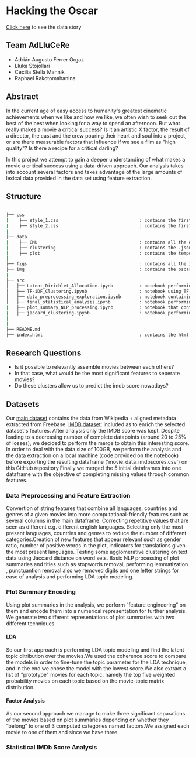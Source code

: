 # Hacking the Oscar


[Click here](https://adrianfo-16.github.io/ADA-adlucere2022-web-page/) to see the data story 
## Team AdLluCeRe

* Adrián Augusto Ferrer Orgaz
* Lluka Stojollari
* Cecilia Stella Mannik
* Raphael Rakotomahanina

## Abstract

In the current age of easy access to humanity's greatest cinematic achievements when we like and how we like, we often wish to seek out the best of the best when looking for a way to spend an afternoon. But what really makes a movie a critical success? Is it an artistic X factor, the result of a director, the cast and the crew pouring their heart and soul into a project, or are there measurable factors that influence if we see a film as "high quality"? Is there a recipe for a critical darling?

In this project we attempt to gain a deeper understanding of what makes a movie a critical success using a data-driven approach. Our analysis takes into account several factors and takes advantage of the large amounts of lexical data provided in the data set using feature extraction.
## Structure 

```bash

├── css
|    ├── style_1.css                               : contains the first template for the html data story.
|    ├── style_2.css                               : contains the first template for the html data story.
|
├── data
|    ├── CMU                                       : contains all the dataset required for this project.
|    ├── clustering                                : contains the .json files from the kmeans and dbscan clustering.
|    ├── plot                                      : contains the temporary saved dataset after preproccesing.
|
├── figs                                           : contains all the images that are used in the data story .
├── img                                            : contains the oscar trophy image.
|
├── src
│   ├── Latent_Dirichlet_Allocation.ipynb          : notebook performing LDA analysis finding latent topics.
│   ├── TF-iDF_Clustering.ipynb                    : notebook using TF-IDF matrix on summaries for clustering purposes.
│   ├── data_preprocessing_exploration.ipynb       : notebook containing our preprocessing phase on the merged data.
│   ├── final_statistical_analysis.ipynb           : notebook performing statistical analysis on different features for different quantiles.
|   ├── plot_summary_NLP_processing.ipynb          : notebook that contains NLP processing on plot summaries for each movie.
|   ├── jaccard_clustering.ipynb                   : notebook performing the jaccard approach for clustering purposes over the plot summaries.
|
|
├── README.md
├── index.html                                     : contains the html implementation of our data story.
```
## Research Questions

* Is it possible to relevantly assemble movies between each others?
* In that case, what would be the most significant features to seperate movies?  
* Do these clusters allow us to predict the imdb score nowadays?

## Datasets
Our [main dataset](http://www.cs.cmu.edu/~ark/personas/) contains the data from Wikipedia + aligned metadata extracted from Freebase.
[IMDB dataset](https://www.imdb.com/interfaces/): included as to enrich the selected dataset's features. After analysis only the IMDB score was kept. Despite leading to a decreasing number of complete datapoints (around 20 to 25% of losses), we decided to perform the merge to obtain this interesting score. In order to deal with the data size of 100GB, we perform the analysis and the data extraction on a local machine (code provided on the notebook) before exporting the resulting dataframe ('movie_data_imdbscores.csv') on this GitHub repository.Finally we merged the 5 initial dataframes into one dataframe with the objective of completing missing values through common features.

### Data Preprocessing and Feature Extraction

Convertion of string features that combine all languages, countries and genres of a given movies into more computational-friendly features such as several columns in the main dataframe. Correcting repetitive values that are seen as different e.g. different english languages. Selecting only the most present languages, countries and genres to reduce the number of different categories.Creation of new features that appear relevant such as gender ratio, number of positive words in the plot, indicators for translations given the most present languages. Testing some agglomerative clustering on text data using Jaccard distance on word sets.  Basic NLP processing of plot summaries and titles such as stopwords removal, performing lemmatization , punctuantion removal also we removed digits and one letter strings for ease of analysis and performing LDA topic modeling.


### Plot Summary Encoding
Using plot summaries in the analysis, we perform “feature engineering” on them and encode them into a numerical representation for further analysis.
We generate two different representations of plot summaries with two different techniques.

#### LDA
So our first approach is performing LDA topic modeling and find the latent topic ditribution over the movies.We used the coherence score to compare the models in order to fine-tune the topic parameter for the LDA technique, and in the end we chose the model with the lowest score.We also extract a list of "prototype" movies for each topic, namely the top five weighted probability movies on each topic based on the movie-topic matrix distribution.

#### Factor Analysis
As our second approach we manage to make three significant separations of the movies based on plot summaries depending on whether they “belong” to one of 3 computed categories named factors.We assigned each movie to one of them and since we have three


### Statistical IMDb Score Analysis




